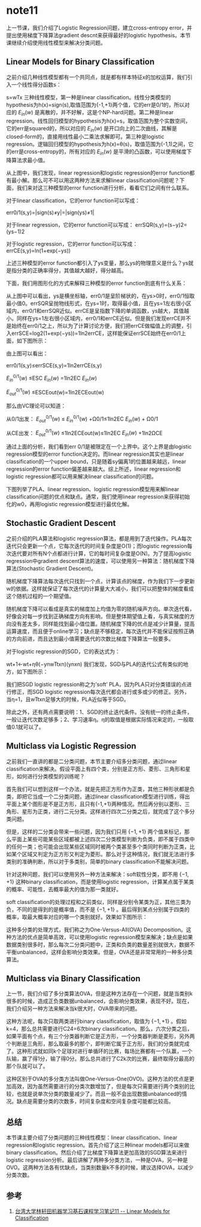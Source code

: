 # note11

上一节课，我们介绍了Logistic Regression问题，建立cross-entropy error，并提出使用梯度下降算法gradient descnt来获得最好的logistic hypothesis。本节课继续介绍使用线性模型来解决分类问题。

## Linear Models for Binary Classification

之前介绍几种线性模型都有一个共同点，就是都有样本特征x的加权运算，我们引入一个线性得分函数s：

s=wTx
三种线性模型，第一种是linear classification。线性分类模型的hypothesis为h(x)=sign(s),取值范围为{-1,+1}两个值，它的err是0/1的，所以对应的 ${E_{in}(w)}$ 是离散的，并不好解，这是个NP-hard问题。第二种是linear regression。线性回归模型的hypothesis为h(x)=s，取值范围为整个实数空间，它的err是squared的，所以对应的 ${E_{in}(w)}$ 是开口向上的二次曲线，其解是closed-form的，直接用线性最小二乘法求解即可。第三种是logistic regression。逻辑回归模型的hypothesis为h(x)=θ(s)，取值范围为(-1,1)之间，它的err是cross-entropy的，所有对应的 ${E_{in}(w)}$ 是平滑的凸函数，可以使用梯度下降算法求最小值。

从上图中，我们发现，linear regression和logistic regression的error function都有最小解。那么可不可以用这两种方法来求解linear classification问题呢？下面，我们来对这三种模型的error function进行分析，看看它们之间有什么联系。

对于linear classification，它的error function可以写成： 

err0/1(s,y)=|sign(s)≠y|=|sign(ys)≠1|

对于linear regression，它的error function可以写成： 
errSQR(s,y)=(s−y)2=(ys−1)2

对于logistic regression，它的error function可以写成： 
errCE(s,y)=ln(1+exp(−ys))

上述三种模型的error function都引入了ys变量，那么ys的物理意义是什么？ys就是指分类的正确率得分，其值越大越好，得分越高。

下面，我们用图形化的方式来解释三种模型的error function到底有什么关系：

从上图中可以看出，ys是横坐标轴，err0/1是呈阶梯状的，在ys>0时，err0/1恒取最小值0。errSQR呈抛物线形式，在ys=1时，取得最小值，且在ys=1左右很小区域内，err0/1和errSQR近似。errCE是呈指数下降的单调函数，ys越大，其值越小。同样在ys=1左右很小区域内，err0/1和errCE近似。但是我们发现errCE并不是始终在err0/1之上，所以为了计算讨论方便，我们把errCE做幅值上的调整，引入errSCE=log2(1+exp(−ys))=1ln2errCE，这样能保证errSCE始终在err0/1上面，如下图所示：

由上图可以看出： 

err0/1(s,y)≤errSCE(s,y)=1ln2errCE(s,y)

 ${E_{in}^{0/1}(w)}$ ≤ESC ${E_{in}(w)}$ =1ln2EC ${E_{in}(w)}$ 

 ${E_{out}^{0/1}(w)}$ ≤ESCEout(w)=1ln2ECEout(w)

那么由VC理论可以知道： 

从0/1出发： 
 ${E_{out}^{0/1}(w)}$ ≤ ${E_{in}^{0/1}(w)}$ +Ω0/1≤1ln2EC ${E_{in}(w)}$ + Ω0/1

从CE出发： 
 ${E_{out}^{0/1}(w)}$ ≤1ln2ECEout(w)≤1ln2EC ${E_{in}(w)}$ +1ln2ΩCE

通过上面的分析，我们看到err 0/1是被限定在一个上界中。这个上界是由logistic regression模型的error function决定的。而linear regression其实也是linear classification的一个upper bound，只是随着sy偏离1的位置越来越远，linear regression的error function偏差越来越大。综上所述，linear regression和logistic regression都可以用来解决linear classification的问题。

下图列举了PLA、linear regression、logistic regression模型用来解linear classification问题的优点和缺点。通常，我们使用linear regression来获得初始化的w0，再用logistic regression模型进行最优化解。

## Stochastic Gradient Descent

之前介绍的PLA算法和logistic regression算法，都是用到了迭代操作。PLA每次迭代只会更新一个点，它每次迭代的时间复杂度是O(1)；而logistic regression每次迭代要对所有N个点都进行计算，它的每时间复杂度是O(N)。为了提高logistic regression中gradient descent算法的速度，可以使用另一种算法：随机梯度下降算法(Stochastic Gradient Descent)。

随机梯度下降算法每次迭代只找到一个点，计算该点的梯度，作为我们下一步更新w的依据。这样就保证了每次迭代的计算量大大减小，我们可以把整体的梯度看成这个随机过程的一个期望值。

随机梯度下降可以看成是真实的梯度加上均值为零的随机噪声方向。单次迭代看，好像会对每一步找到正确梯度方向有影响，但是整体期望值上看，与真实梯度的方向没有差太多，同样能找到最小值位置。随机梯度下降的优点是减少计算量，提高运算速度，而且便于online学习；缺点是不够稳定，每次迭代并不能保证按照正确的方向前进，而且达到最小值需要迭代的次数比梯度下降算法一般要多。

对于logistic regression的SGD，它的表达式为： 

wt+1←wt+ηθ(−ynwTtxn)(ynxn)
我们发现，SGD与PLA的迭代公式有类似的地方，如下图所示：

我们把SGD logistic regression称之为’soft’ PLA，因为PLA只对分类错误的点进行修正，而SGD logistic regression每次迭代都会进行或多或少的修正。另外，当η=1，且wTtxn足够大的时候，PLA近似等于SGD。

除此之外，还有两点需要说明：1、SGD的终止迭代条件。没有统一的终止条件，一般让迭代次数足够多；2、学习速率η。η的取值是根据实际情况来定的，一般取值0.1就可以了。

## Multiclass via Logistic Regression

之前我们一直讲的都是二分类问题，本节主要介绍多分类问题，通过linear classification来解决。假设平面上有四个类，分别是正方形、菱形、三角形和星形，如何进行分类模型的训练呢？

首先我们可以想到这样一个办法，就是先把正方形作为正类，其他三种形状都是负类，即把它当成一个二分类问题，通过linear classification模型进行训练，得出平面上某个图形是不是正方形，且只有{-1,+1}两种情况。然后再分别以菱形、三角形、星形为正类，进行二元分类。这样进行四次二分类之后，就完成了这个多分类问题。

但是，这样的二分类会带来一些问题，因为我们只用 ${\{-1, +1\}}$ 两个值来标记，那么平面上某些可能某些区域都被上述四次二分类模型判断为负类，即不属于四类中的任何一类；也可能会出现某些区域同时被两个类甚至多个类同时判断为正类，比如某个区域又判定为正方形又判定为菱形。那么对于这种情况，我们就无法进行多类别的准确判断，所以对于多类别，简单的binary classification不能解决问题。

针对这种问题，我们可以使用另外一种方法来解决：soft软性分类，即不用 ${\{-1, +1\}}$ 这种binary classification，而是使用logistic regression，计算某点属于某类的概率、可能性，去概率最大的值为那一类就好。

soft classification的处理过程和之前类似，同样是分别令某类为正，其他三类为负，不同的是得到的是概率值，而不是 ${\{-1, +1\}}$ 。最后得到某点分别属于四类的概率，取最大概率对应的哪一个类别就好。效果如下图所示：

这种多分类的处理方式，我们称之为One-Versus-All(OVA) Decomposition。这种方法的优点是简单高效，可以使用logistic regression模型来解决；缺点是如果数据类别很多时，那么每次二分类问题中，正类和负类的数量差别就很大，数据不平衡unbalanced，这样会影响分类效果。但是，OVA还是非常常用的一种多分类算法。

## Multiclass via Binary Classification

上一节，我们介绍了多分类算法OVA，但是这种方法存在一个问题，就是当类别k很多的时候，造成正负类数据unbalanced，会影响分类效果，表现不好。现在，我们介绍另一种方法来解决当k很大时，OVA带来的问题。

这种方法呢，每次只取两类进行binary classification，取值为 ${\{-1, +1\}}$ 。假如k=4，那么总共需要进行C24=6次binary classification。那么，六次分类之后，如果平面有个点，有三个分类器判断它是正方形，一个分类器判断是菱形，另外两个判断是三角形，那么取最多的那个，即判断它属于正方形，我们的分类就完成了。这种形式就如同k个足球对进行单循环的比赛，每场比赛都有一个队赢，一个队输，赢了得1分，输了得0分。那么总共进行了C2k次的比赛，最终取得分最高的那个队就可以了。

这种区别于OVA的多分类方法叫做One-Versus-One(OVO)。这种方法的优点是更加高效，因为虽然需要进行的分类次数增加了，但是每次只需要进行两个类别的比较，也就是说单次分类的数量减少了。而且一般不会出现数据unbalanced的情况。缺点是需要分类的次数多，时间复杂度和空间复杂度可能都比较高。

## 总结

本节课主要介绍了分类问题的三种线性模型：linear classification、linear regression和logistic regression。首先介绍了这三种linear models都可以来做binary classification。然后介绍了比梯度下降算法更加高效的SGD算法来进行logistic regression分析。最后讲解了两种多分类方法，一种是OVA，另一种是OVO。这两种方法各有优缺点，当类别数量k不多的时候，建议选择OVA，以减少分类次数。

## 参考

1. [台湾大学林轩田机器学习基石课程学习笔记11 -- Linear Models for Classification](http://blog.csdn.net/red_stone1/article/details/72453273)